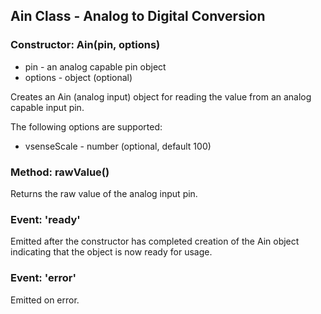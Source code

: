## Ain Class - Analog to Digital Conversion

### Constructor: Ain(pin, options)
- pin - an analog capable pin object
- options - object (optional)

Creates an Ain (analog input) object for reading the value from an analog
capable input pin.

The following options are supported:
- vsenseScale - number (optional, default 100)

### Method: rawValue()
Returns the raw value of the analog input pin.

### Event: 'ready'
Emitted after the constructor has completed creation of the Ain object
indicating that the object is now ready for usage.

### Event: 'error'
Emitted on error.

